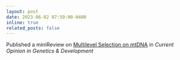 ```yaml
---
layout: post
date: 2023-06-02 07:59:00-0400
inline: true
related_posts: false
---
```


Published a miniReview on [Multilevel Selection on mtDNA](https://doi.org/10.1016/j.gde.2023.102050) in _Current Opinion in Genetics & Development_
